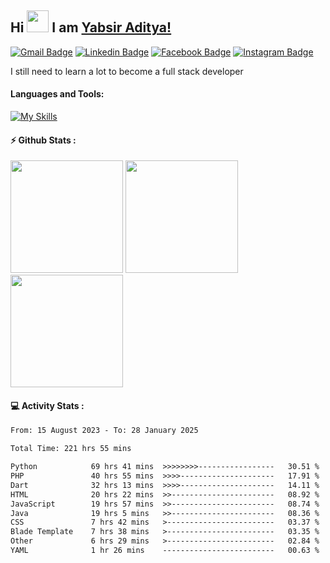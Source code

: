 ## Hi <img width="35em" src="https://i.giphy.com/media/w1OBpBd7kJqHrJnJ13/giphy.webp" width="40" /> I am [Yabsir Aditya!](https://github.com/yabsiraditya/)
    
[![Gmail Badge](https://img.shields.io/badge/-Email-EA4335?style=flat-square&logo=gmail&logoColor=white)](mailto:yabsir.aditya@gmail.com)
[![Linkedin Badge](https://img.shields.io/badge/-LinkedIn-0e76a8?style=flat-square&logo=Linkedin&logoColor=white)](https://www.linkedin.com/in/yabsiraditya/)
[![Facebook Badge](https://img.shields.io/badge/-Facebook-3b5998?style=flat-square&logo=Facebook&logoColor=white)](https://www.facebook.com/yabsir.aditya/)
[![Instagram Badge](https://img.shields.io/badge/-Instagram-e4405f?style=flat-square&logo=Instagram&logoColor=white)](https://instagram.com/yabsir.y/)

I still need to learn a lot to become a full stack developer

#### Languages and Tools:

[![My Skills](https://skillicons.dev/icons?i=html,css,js,php,laravel,java,tailwind,bootstrap,figma)](https://skillicons.dev)

#### ⚡ Github Stats :
<div>
    <img height="180em" src="https://github-readme-stats-eight-theta.vercel.app/api?username=yabsiraditya&show_icons=true&theme=vue&include_all_commits=true&count_private=true" />
    <img height="180em" src="https://github-readme-stats.vercel.app/api/top-langs/?username=yabsiraditya&layout=compact&langs_count=10&theme=vue" />
    <img height="180em" src="https://streak-stats.demolab.com?user=yabsiraditya&theme=vue" />
</div>



#### 💻 Activity Stats :
<!--START_SECTION:waka-->

```txt
From: 15 August 2023 - To: 28 January 2025

Total Time: 221 hrs 55 mins

Python            69 hrs 41 mins  >>>>>>>>-----------------   30.51 %
PHP               40 hrs 55 mins  >>>>---------------------   17.91 %
Dart              32 hrs 13 mins  >>>>---------------------   14.11 %
HTML              20 hrs 22 mins  >>-----------------------   08.92 %
JavaScript        19 hrs 57 mins  >>-----------------------   08.74 %
Java              19 hrs 5 mins   >>-----------------------   08.36 %
CSS               7 hrs 42 mins   >------------------------   03.37 %
Blade Template    7 hrs 38 mins   >------------------------   03.35 %
Other             6 hrs 29 mins   >------------------------   02.84 %
YAML              1 hr 26 mins    -------------------------   00.63 %
```

<!--END_SECTION:waka-->
